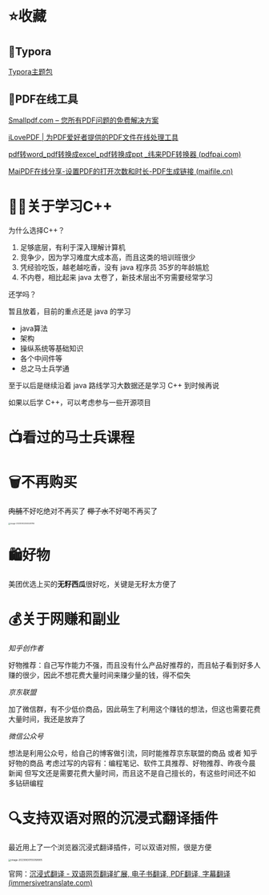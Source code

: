 # ⭐收藏

## 🥈Typora

[Typora主题包](https://madmaxchow.gitee.io/vlook/guide.html)

## 🥈PDF在线工具

[Smallpdf.com – 您所有PDF问题的免费解决方案](https://smallpdf.com/cn)

[iLovePDF | 为PDF爱好者提供的PDF文件在线处理工具](https://www.ilovepdf.com/zh-cn)

[pdf转word_pdf转换成excel_pdf转换成ppt _纬来PDF转换器 (pdfpai.com)](https://www.pdfpai.com/)

[MaiPDF在线分享-设置PDF的打开次数和时长-PDF生成链接 (maifile.cn)](https://maifile.cn/maiupload.php)

# 👨‍💻关于学习C++

为什么选择C++？

1. 足够底层，有利于深入理解计算机
2. 竞争少，因为学习难度大成本高，而且这类的培训班很少
3. 凭经验吃饭，越老越吃香，没有 java 程序员 35岁的年龄尴尬
4. 不内卷，相比起来 java 太卷了，新技术层出不穷需要经常学习

还学吗？

暂且放着，目前的重点还是 java 的学习

- java算法
- 架构
- 操纵系统等基础知识
- 各个中间件等
- 总之马士兵学通

至于以后是继续沿着 java 路线学习大数据还是学习 C++ 到时候再说

如果以后学 C++，可以考虑参与一些开源项目

# 📺看过的马士兵课程

# 🗑️不再购买

~~肉脯~~不好吃绝对不再买了 ~~椰子水~~不好喝不再买了

<img src="C:\backup\assets\image-20230902204528765.png" alt="image-20230902204528765" style="zoom: 25%;" />

# 🛍️好物

美团优选上买的**无籽西瓜**很好吃，关键是无籽太方便了

# 💰关于网赚和副业

*知乎创作者*

好物推荐：自己写作能力不强，而且没有什么产品好推荐的，而且帖子看到好多人赚的很少，因此不想花费大量时间来赚少量的钱，得不偿失

*京东联盟*

加了微信群，有不少低价商品，因此萌生了利用这个赚钱的想法，但这也需要花费大量时间，我还是放弃了

*微信公众号*

想法是利用公众号，给自己的博客做引流，同时能推荐京东联盟的商品 或者 知乎好物的商品
考虑过写的内容有：编程笔记、软件工具推荐、好物推荐、昨夜今晨新闻
但写文还是需要花费大量时间，而且这不是自己擅长的，有这些时间还不如多钻研编程

# 🔍支持双语对照的沉浸式翻译插件

最近用上了一个浏览器沉浸式翻译插件，可以双语对照，很是方便

<img src="C:\backup\assets\image-20230830155058905.png" alt="image-20230830155058905" style="zoom: 33%;" />

官网：[沉浸式翻译 - 双语网页翻译扩展, 电子书翻译, PDF翻译, 字幕翻译 (immersivetranslate.com)](https://immersivetranslate.com/)